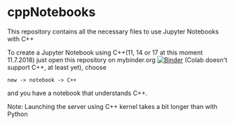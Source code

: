 # cppNotebooks
This repository contains all the necessary files to use Jupyter
Notebooks with C++

To create a Jupyter Notebook using C++(11, 14 or 17 at this moment 11.7.2018)
just open this repository on mybinder.org [![Binder](https://mybinder.org/badge_logo.svg)](https://mybinder.org/v2/gh/mediumlager/cppNotebooks/master) (Colab doesn't support C++, at least yet),
choose
```
new -> notebook -> C++
```
and you have a notebook that understands C++.

Note: Launching the server using C++ kernel takes a bit longer than with Python


